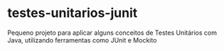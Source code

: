 # testes-unitarios-junit
Pequeno projeto para aplicar alguns conceitos de Testes Unitários com Java, utilizando ferramentas como JUnit e Mockito 
